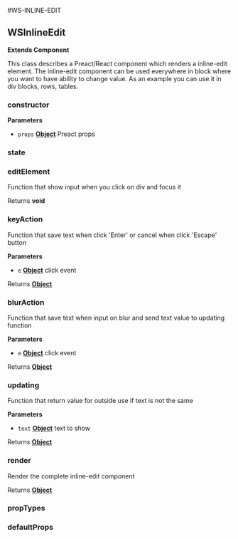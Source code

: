 #WS-INLINE-EDIT
<!-- Generated by documentation.js. Update this documentation by updating the source code. -->

## WSInlineEdit

**Extends Component**

This class describes a Preact/React component which renders a inline-edit element.
The inline-edit component can be used everywhere in block where you want to have ability to change value.
As an example you can use it in div blocks, rows, tables.

### constructor

**Parameters**

-   `props` **[Object](https://developer.mozilla.org/en-US/docs/Web/JavaScript/Reference/Global_Objects/Object)** Preact props

### state

### editElement

Function that show input when you click on div and focus it

Returns **void** 

### keyAction

Function that save text when click 'Enter' or cancel when click 'Escape' button

**Parameters**

-   `e` **[Object](https://developer.mozilla.org/en-US/docs/Web/JavaScript/Reference/Global_Objects/Object)** click event

Returns **[Object](https://developer.mozilla.org/en-US/docs/Web/JavaScript/Reference/Global_Objects/Object)** 

### blurAction

Function that save text when input on blur and send text value to updating function

**Parameters**

-   `e` **[Object](https://developer.mozilla.org/en-US/docs/Web/JavaScript/Reference/Global_Objects/Object)** click event

Returns **[Object](https://developer.mozilla.org/en-US/docs/Web/JavaScript/Reference/Global_Objects/Object)** 

### updating

Function that return value for outside use if text is not the same

**Parameters**

-   `text` **[Object](https://developer.mozilla.org/en-US/docs/Web/JavaScript/Reference/Global_Objects/Object)** text to show

Returns **[Object](https://developer.mozilla.org/en-US/docs/Web/JavaScript/Reference/Global_Objects/Object)** 

### render

Render the complete inline-edit component

Returns **[Object](https://developer.mozilla.org/en-US/docs/Web/JavaScript/Reference/Global_Objects/Object)** 

### propTypes

### defaultProps
